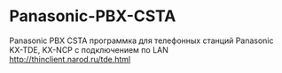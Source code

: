 # Panasonic-PBX-CSTA
Panasonic PBX CSTA
программка для телефонных станций Panasonic KX-TDE, KX-NCP с подключением по LAN
http://thinclient.narod.ru/tde.html
